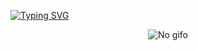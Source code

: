 <a href="https://git.io/typing-svg"><img src="https://readme-typing-svg.demolab.com?font=Fira+Code&pause=1000&color=4C1F97&center=true&vCenter=true&random=true&width=500&height=140&lines=Disconnected401" alt="Typing SVG" /></a>

<p align="center">
  <img src="https://c.tenor.com/QlNFyWLCE4YAAAAd/guts-berserk.gif" alt="No gifo">
</p>
